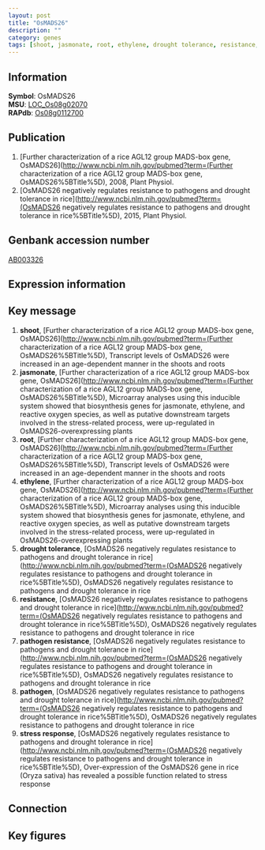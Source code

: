 ```yaml
---
layout: post
title: "OsMADS26"
description: ""
category: genes
tags: [shoot, jasmonate, root, ethylene, drought tolerance, resistance, pathogen resistance, pathogen, stress response, Gene]
---
```


## Information
__Symbol__: OsMADS26  
__MSU__: [LOC_Os08g02070](http://rice.plantbiology.msu.edu/cgi-bin/ORF_infopage.cgi?orf=LOC_Os08g02070)  
__RAPdb__: [Os08g0112700](http://rapdb.dna.affrc.go.jp/viewer/gbrowse_details/irgsp1?name=Os08g0112700)  

## Publication
1. [Further characterization of a rice AGL12 group MADS-box gene, OsMADS26](http://www.ncbi.nlm.nih.gov/pubmed?term=(Further characterization of a rice AGL12 group MADS-box gene, OsMADS26%5BTitle%5D), 2008, Plant Physiol.
2. [OsMADS26 negatively regulates resistance to pathogens and drought tolerance in rice](http://www.ncbi.nlm.nih.gov/pubmed?term=(OsMADS26 negatively regulates resistance to pathogens and drought tolerance in rice%5BTitle%5D), 2015, Plant Physiol.

## Genbank accession number
[AB003326](http://www.ncbi.nlm.nih.gov/nuccore/AB003326)

## Expression information

## Key message
1. __shoot__, [Further characterization of a rice AGL12 group MADS-box gene, OsMADS26](http://www.ncbi.nlm.nih.gov/pubmed?term=(Further characterization of a rice AGL12 group MADS-box gene, OsMADS26%5BTitle%5D),  Transcript levels of OsMADS26 were increased in an age-dependent manner in the shoots and roots
2. __jasmonate__, [Further characterization of a rice AGL12 group MADS-box gene, OsMADS26](http://www.ncbi.nlm.nih.gov/pubmed?term=(Further characterization of a rice AGL12 group MADS-box gene, OsMADS26%5BTitle%5D),  Microarray analyses using this inducible system showed that biosynthesis genes for jasmonate, ethylene, and reactive oxygen species, as well as putative downstream targets involved in the stress-related process, were up-regulated in OsMADS26-overexpressing plants
3. __root__, [Further characterization of a rice AGL12 group MADS-box gene, OsMADS26](http://www.ncbi.nlm.nih.gov/pubmed?term=(Further characterization of a rice AGL12 group MADS-box gene, OsMADS26%5BTitle%5D),  Transcript levels of OsMADS26 were increased in an age-dependent manner in the shoots and roots
4. __ethylene__, [Further characterization of a rice AGL12 group MADS-box gene, OsMADS26](http://www.ncbi.nlm.nih.gov/pubmed?term=(Further characterization of a rice AGL12 group MADS-box gene, OsMADS26%5BTitle%5D),  Microarray analyses using this inducible system showed that biosynthesis genes for jasmonate, ethylene, and reactive oxygen species, as well as putative downstream targets involved in the stress-related process, were up-regulated in OsMADS26-overexpressing plants
5. __drought tolerance__, [OsMADS26 negatively regulates resistance to pathogens and drought tolerance in rice](http://www.ncbi.nlm.nih.gov/pubmed?term=(OsMADS26 negatively regulates resistance to pathogens and drought tolerance in rice%5BTitle%5D), OsMADS26 negatively regulates resistance to pathogens and drought tolerance in rice
6. __resistance__, [OsMADS26 negatively regulates resistance to pathogens and drought tolerance in rice](http://www.ncbi.nlm.nih.gov/pubmed?term=(OsMADS26 negatively regulates resistance to pathogens and drought tolerance in rice%5BTitle%5D), OsMADS26 negatively regulates resistance to pathogens and drought tolerance in rice
7. __pathogen resistance__, [OsMADS26 negatively regulates resistance to pathogens and drought tolerance in rice](http://www.ncbi.nlm.nih.gov/pubmed?term=(OsMADS26 negatively regulates resistance to pathogens and drought tolerance in rice%5BTitle%5D), OsMADS26 negatively regulates resistance to pathogens and drought tolerance in rice
8. __pathogen__, [OsMADS26 negatively regulates resistance to pathogens and drought tolerance in rice](http://www.ncbi.nlm.nih.gov/pubmed?term=(OsMADS26 negatively regulates resistance to pathogens and drought tolerance in rice%5BTitle%5D), OsMADS26 negatively regulates resistance to pathogens and drought tolerance in rice
9. __stress response__, [OsMADS26 negatively regulates resistance to pathogens and drought tolerance in rice](http://www.ncbi.nlm.nih.gov/pubmed?term=(OsMADS26 negatively regulates resistance to pathogens and drought tolerance in rice%5BTitle%5D), Over-expression of the OsMADS26 gene in rice (Oryza sativa) has revealed a possible function related to stress response

## Connection

## Key figures



